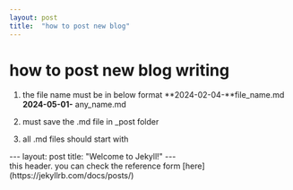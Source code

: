 ```yaml
---
layout: post
title:  "how to post new blog"
---
```



# how to post new blog writing

1. the file name must be in below format
**2024-02-04-**file_name.md
**2024-05-01-** any_name.md

2. must save the .md file in _post folder

3. all .md files should start with

<div>
---
layout: post
title:  "Welcome to Jekyll!"
---
</div>
this header.
you can check the reference form [here](https://jekyllrb.com/docs/posts/)

